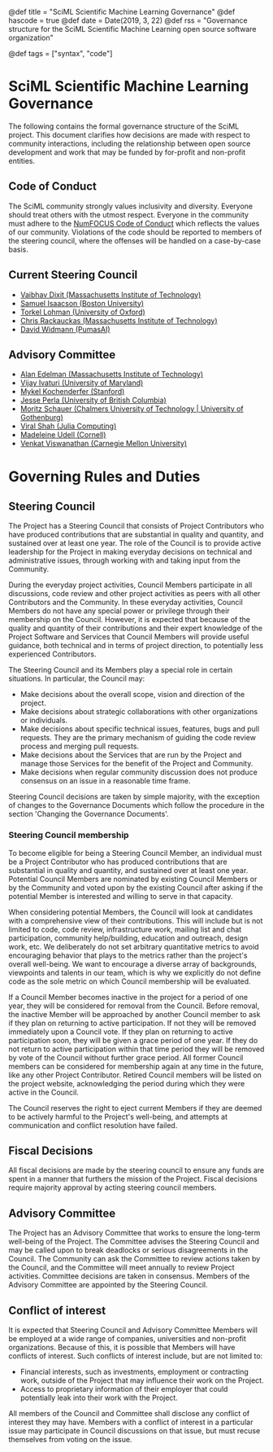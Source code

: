@def title = "SciML Scientific Machine Learning Governance"
@def hascode = true
@def date = Date(2019, 3, 22)
@def rss = "Governance structure for the SciML Scientific Machine Learning open source software organization"

@def tags = ["syntax", "code"]

# SciML Scientific Machine Learning Governance

The following contains the formal governance structure of the SciML
project. This document clarifies how decisions are made with respect
to community interactions, including the relationship between
open source development and work that may be funded by for-profit
and non-profit entities.

## Code of Conduct

The SciML community strongly values inclusivity and diversity. Everyone
should treat others with the utmost respect. Everyone in the community
must adhere to the
[NumFOCUS Code of Conduct](https://numfocus.org/code-of-conduct) which
reflects the values of our community. Violations of the code should be
reported to members of the steering council, where the offenses will be
handled on a case-by-case basis.

## Current Steering Council

- [Vaibhav Dixit (Massachusetts Institute of Technology)](https://vaibhavdixit02.github.io/)
- [Samuel Isaacson (Boston University)](http://math.bu.edu/people/isaacson/)
- [Torkel Lohman (University of Oxford)](https://www.maths.ox.ac.uk/people/torkel.loman)
- [Chris Rackauckas (Massachusetts Institute of Technology)](https://chrisrackauckas.com/)
- [David Widmann (PumasAI)](https://www.widmann.dev/)

## Advisory Committee

- [Alan Edelman (Massachusetts Institute of Technology)](http://math.mit.edu/~edelman/index.php)
- [Vijay Ivaturi (University of Maryland)](https://www.linkedin.com/in/vijayivaturi/)
- [Mykel Kochenderfer (Stanford)](https://mykel.kochenderfer.com/)
- [Jesse Perla (University of British Columbia)](https://www.jesseperla.com/)
- [Moritz Schauer (Chalmers University of Technology | University of Gothenburg)](http://www.math.chalmers.se/~smoritz/index.html)
- [Viral Shah (Julia Computing)](https://en.wikipedia.org/wiki/Viral_B._Shah)
- [Madeleine Udell (Cornell)](https://people.orie.cornell.edu/mru8/)
- [Venkat Viswanathan (Carnegie Mellon University)](https://www.andrew.cmu.edu/user/venkatv/)

# Governing Rules and Duties

## Steering Council

The Project has a Steering Council that consists of Project
Contributors who have produced contributions that are substantial in
quality and quantity, and sustained over at least one year. The role
of the Council is to provide active leadership for the Project in
making everyday decisions on technical and administrative issues,
through working with and taking input from the Community.

During the everyday project activities, Council Members participate in
all discussions, code review and other project activities as peers
with all other Contributors and the Community. In these everyday
activities, Council Members do not have any special power or privilege
through their membership on the Council. However, it is expected that
because of the quality and quantity of their contributions and their
expert knowledge of the Project Software and Services that Council
Members will provide useful guidance, both technical and in terms of
project direction, to potentially less experienced Contributors.

The Steering Council and its Members play a special role in certain
situations. In particular, the Council may:

- Make decisions about the overall scope, vision and direction of
  the project.
- Make decisions about strategic collaborations with other
  organizations or individuals.
- Make decisions about specific technical issues, features, bugs and
  pull requests. They are the primary mechanism of guiding the code
  review process and merging pull requests.
- Make decisions about the Services that are run by the Project and
  manage those Services for the benefit of the Project and Community.
- Make decisions when regular community discussion does not produce
  consensus on an issue in a reasonable time frame.

Steering Council decisions are taken by simple majority, with the
exception of changes to the Governance Documents which follow the
procedure in the section 'Changing the Governance Documents'.

### Steering Council membership

To become eligible for being a Steering Council Member, an individual
must be a Project Contributor who has produced contributions that are
substantial in quality and quantity, and sustained over at least one
year. Potential Council Members are nominated by existing Council
Members or by the Community and voted upon by the existing Council
after asking if the potential Member is interested and willing to
serve in that capacity.

When considering potential Members, the Council will look at
candidates with a comprehensive view of their contributions. This will
include but is not limited to code, code review, infrastructure work,
mailing list and chat participation, community help/building,
education and outreach, design work, etc. We deliberately do not
set arbitrary quantitative metrics to avoid encouraging behavior
that plays to the metrics rather than the project's overall well-being.
We want to encourage a diverse array of backgrounds, viewpoints and
talents in our team, which is why we explicitly do not define code as
the sole metric on which Council membership will be evaluated.

If a Council Member becomes inactive in the project for a period of
one year, they will be considered for removal from the Council. Before
removal, the inactive Member will be approached by another Council
member to ask if they plan on returning to active participation. If
not they will be removed immediately upon a Council vote. If they plan
on returning to active participation soon, they will be given a grace
period of one year. If they do not return to active participation
within that time period they will be removed by vote of the Council
without further grace period. All former Council members can be
considered for membership again at any time in the future, like any
other Project Contributor. Retired Council members will be listed on
the project website, acknowledging the period during which they were
active in the Council.

The Council reserves the right to eject current Members if they are
deemed to be actively harmful to the Project's well-being, and
attempts at communication and conflict resolution have failed.

## Fiscal Decisions

All fiscal decisions are made by the steering council to ensure any
funds are spent in a manner that furthers the mission of the Project.
Fiscal decisions require majority approval by acting steering council
members.

## Advisory Committee

The Project has an Advisory Committee that works to ensure the long-term
well-being of the Project. The Committee advises the Steering Council and
may be called upon to break deadlocks or serious disagreements in the
Council. The Community can ask the Committee to review actions taken by
the Council, and the Committee will meet annually to review Project
activities. Committee decisions are taken in consensus. Members of the
Advisory Committee are appointed by the Steering Council.

## Conflict of interest

It is expected that Steering Council and Advisory Committee Members
will be employed at a wide range of companies, universities and non-profit
organizations. Because of this, it is possible that Members will have
conflicts of interest. Such conflicts of interest include, but are not
limited to:

- Financial interests, such as investments, employment or contracting
  work, outside of the Project that may influence their work on the
  Project.
- Access to proprietary information of their employer that could
  potentially leak into their work with the Project.

All members of the Council and Committee shall disclose any conflict of
interest they may have. Members with a conflict of interest in a
particular issue may participate in Council discussions on that issue,
but must recuse themselves from voting on the issue.
